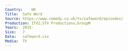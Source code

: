 ```yaml
---
Country:	UK
Title:	Safe Word
Source:	https://www.comedy.co.uk/tv/safeword/episodes/
Production:	ITV2;STV Productions;GroupM
Years:	2015-
Size:	7
Data:	safeword.csv
Media:	TV
---
```

